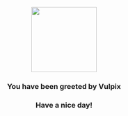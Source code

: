 <p align="center">
    <img src="https://raw.githubusercontent.com/PokeAPI/sprites/master/sprites/pokemon/37.png" width="150" height="150">
</p>
<h3 align="center">You have been greeted by  <b>Vulpix</b></h3>
<h3 align="center">Have a nice day!</h3>
